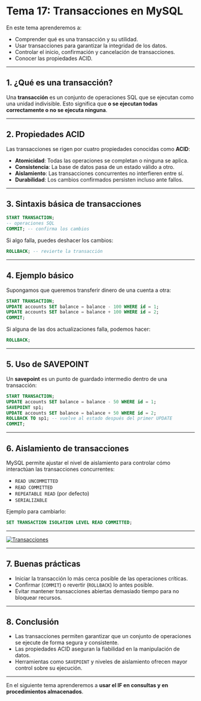 # **Tema 17: Transacciones en MySQL**

En este tema aprenderemos a:

- Comprender qué es una transacción y su utilidad.
- Usar transacciones para garantizar la integridad de los datos.
- Controlar el inicio, confirmación y cancelación de transacciones.
- Conocer las propiedades ACID.

---

## **1. ¿Qué es una transacción?**

Una **transacción** es un conjunto de operaciones SQL que se ejecutan como una unidad indivisible. Esto significa que **o se ejecutan todas correctamente o no se ejecuta ninguna**.

---

## **2. Propiedades ACID**

Las transacciones se rigen por cuatro propiedades conocidas como **ACID**:

- **Atomicidad**: Todas las operaciones se completan o ninguna se aplica.
- **Consistencia**: La base de datos pasa de un estado válido a otro.
- **Aislamiento**: Las transacciones concurrentes no interfieren entre sí.
- **Durabilidad**: Los cambios confirmados persisten incluso ante fallos.

---

## **3. Sintaxis básica de transacciones**

```sql
START TRANSACTION;
-- operaciones SQL
COMMIT; -- confirma los cambios
```

Si algo falla, puedes deshacer los cambios:

```sql
ROLLBACK; -- revierte la transacción
```

---

## **4. Ejemplo básico**

Supongamos que queremos transferir dinero de una cuenta a otra:

```sql
START TRANSACTION;
UPDATE accounts SET balance = balance - 100 WHERE id = 1;
UPDATE accounts SET balance = balance + 100 WHERE id = 2;
COMMIT;
```

Si alguna de las dos actualizaciones falla, podemos hacer:

```sql
ROLLBACK;
```

---

## **5. Uso de SAVEPOINT**

Un **savepoint** es un punto de guardado intermedio dentro de una transacción:

```sql
START TRANSACTION;
UPDATE accounts SET balance = balance - 50 WHERE id = 1;
SAVEPOINT sp1;
UPDATE accounts SET balance = balance + 50 WHERE id = 2;
ROLLBACK TO sp1; -- vuelve al estado después del primer UPDATE
COMMIT;
```

---

## **6. Aislamiento de transacciones**

MySQL permite ajustar el nivel de aislamiento para controlar cómo interactúan las transacciones concurrentes:

- `READ UNCOMMITTED`
- `READ COMMITTED`
- `REPEATABLE READ` (por defecto)
- `SERIALIZABLE`

Ejemplo para cambiarlo:

```sql
SET TRANSACTION ISOLATION LEVEL READ COMMITTED;
```

---

[![Transacciones](https://img.youtube.com/vi/3wDnXYfvI8o/0.jpg)](https://www.youtube.com/watch?v=3wDnXYfvI8o&list=PLzA2VyZwsq__lL586xdEFPJtV-gmYhP4N)

---

## **7. Buenas prácticas**

- Iniciar la transacción lo más cerca posible de las operaciones críticas.
- Confirmar (`COMMIT`) o revertir (`ROLLBACK`) lo antes posible.
- Evitar mantener transacciones abiertas demasiado tiempo para no bloquear recursos.

---

## **8. Conclusión**

- Las transacciones permiten garantizar que un conjunto de operaciones se ejecute de forma segura y consistente.
- Las propiedades ACID aseguran la fiabilidad en la manipulación de datos.
- Herramientas como `SAVEPOINT` y niveles de aislamiento ofrecen mayor control sobre su ejecución.

---

En el siguiente tema aprenderemos a **usar el IF en consultas y en procedimientos almacenados**.
